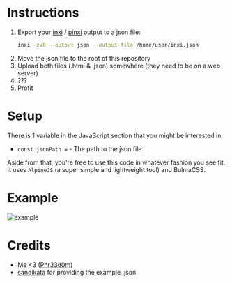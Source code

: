 # Instructions

1. Export your [inxi](https://github.com/smxi/inxi/tree/master) / [pinxi](https://github.com/smxi/inxi/tree/inxi-perl) output to a json file:
    ```bash
    inxi -zv8 --output json --output-file /home/user/inxi.json
    ```
2. Move the json file to the root of this repository
3. Upload both files (.html & .json) somewhere (they need to be on a web server)
4. ???
5. Profit

# Setup

There is 1 variable in the JavaScript section that you might be interested in:
- `const jsonPath =` - The path to the json file

Aside from that, you're free to use this code in whatever fashion you see fit. It uses `AlpineJS` (a super simple and lightweight tool) and BulmaCSS.

# Example

![example](https://user-images.githubusercontent.com/1591486/198081556-128ad12d-f636-4f8b-a48d-adb015584dc5.png)

# Credits

- Me <3 ([Phr33d0m](https://github.com/Phr33d0m/inxi-html))
- [sandikata](https://github.com/sandikata) for providing the example .json
